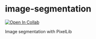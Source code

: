 # image-segmentation

[![Open In Collab](https://colab.research.google.com/assets/colab-badge.svg)](https://colab.research.google.com/github/Naereen/badges)

Image segmentation with PixelLib
